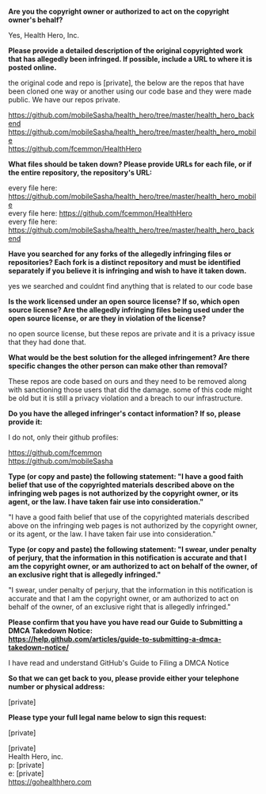 **Are you the copyright owner or authorized to act on the copyright owner's
behalf?**

Yes, Health Hero, Inc.

**Please provide a detailed description of the original copyrighted work
that has allegedly been infringed. If possible, include a URL to where it
is posted online.**

the original code and repo is [private],
the below are the repos that have been cloned one way or another using our
code base and they were made public. We have our repos private.

https://github.com/mobileSasha/health_hero/tree/master/health_hero_backend  
https://github.com/mobileSasha/health_hero/tree/master/health_hero_mobile  
https://github.com/fcemmon/HealthHero

**What files should be taken down? Please provide URLs for each file, or if
the entire repository, the repository's URL:**

every file here:  
https://github.com/mobileSasha/health_hero/tree/master/health_hero_mobile  
every file here: https://github.com/fcemmon/HealthHero  
every file here:  
https://github.com/mobileSasha/health_hero/tree/master/health_hero_backend

**Have you searched for any forks of the allegedly infringing files or
repositories? Each fork is a distinct repository and must be identified
separately if you believe it is infringing and wish to have it taken down.**

yes we searched and couldnt find anything that is related to our code base

**Is the work licensed under an open source license? If so, which open
source license? Are the allegedly infringing files being used under the
open source license, or are they in violation of the license?**

no open source license, but these repos are private and it is a privacy
issue that they had done that.

**What would be the best solution for the alleged infringement? Are there
specific changes the other person can make other than removal?**

These repos are code based on ours and they need to be removed along with
sanctioning those users that did the damage. some of this code might be old
but it is still a privacy violation and a breach to our infrastructure.

**Do you have the alleged infringer's contact information? If so, please
provide it:**

I do not, only their github profiles:

https://github.com/fcemmon  
https://github.com/mobileSasha

**Type (or copy and paste) the following statement: "I have a good faith
belief that use of the copyrighted materials described above on the
infringing web pages is not authorized by the copyright owner, or its
agent, or the law. I have taken fair use into consideration."**

"I have a good faith belief that use of the copyrighted materials described
above on the infringing web pages is not authorized by the copyright owner,
or its agent, or the law. I have taken fair use into consideration."

**Type (or copy and paste) the following statement: "I swear, under penalty
of perjury, that the information in this notification is accurate and that
I am the copyright owner, or am authorized to act on behalf of the owner,
of an exclusive right that is allegedly infringed."**

"I swear, under penalty of perjury, that the information in this
notification is accurate and that I am the copyright owner, or am
authorized to act on behalf of the owner, of an exclusive right that is
allegedly infringed."

**Please confirm that you have you have read our Guide to Submitting a DMCA
Takedown Notice:  
https://help.github.com/articles/guide-to-submitting-a-dmca-takedown-notice/**

I have read and understand GitHub's Guide to Filing a DMCA Notice

**So that we can get back to you, please provide either your telephone
number or physical address:**

[private]

**Please type your full legal name below to sign this request:**

[private]

[private]  
Health Hero, inc.   
p: [private]  
e: [private]  
https://gohealthhero.com
